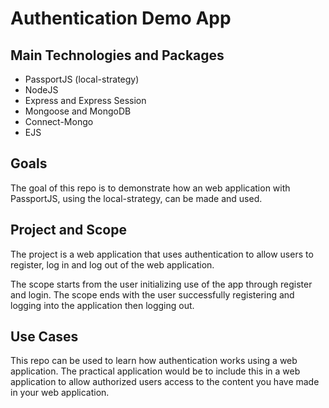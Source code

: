 <h1>Authentication Demo App</h1>
<h2>Main Technologies and Packages</h2>
<ul>
    <li>PassportJS (local-strategy)</li>
    <li>NodeJS</li>
    <li>Express and Express Session</li>
    <li>Mongoose and MongoDB</li>
    <li>Connect-Mongo</li>
    <li>EJS</li>
</ul>
<h2>Goals</h2>
<p>
The goal of this repo is to demonstrate how an web application with PassportJS, using the local-strategy, can be made and used.
</p>
<h2>Project and Scope</h2>
<p>
The project is a web application that uses authentication to allow users to register, log in and log out of the web application.
</p>
<p>
The scope starts from the user initializing use of the app through register and login. The scope ends with the user successfully registering and logging into the application then logging out. 
</p>
<h2>Use Cases</h2>
<p>
This repo can be used to learn how authentication works using a web application. The practical application would be to include this in a web application to allow authorized users access to the content you have made in your web application.
</p>
